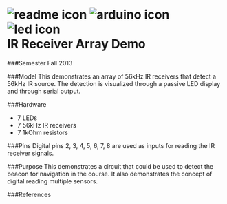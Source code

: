 <h1>
<img src="https://raw.github.com/TinkerUMD/TinkerUMD/master/icons/readme_icon_64x64.jpg" alt="readme icon" >
<img src="https://raw.github.com/TinkerUMD/TinkerUMD/master/icons/arduino_icon_64x64.jpg" alt="arduino icon">
<img src="https://raw.github.com/TinkerUMD/TinkerUMD/master/icons/led_icon_64x64.jpg" alt="led icon">
<br>
IR Receiver Array Demo 
</h1>
###Semester
Fall 2013

###Model
This demonstrates an array of 56kHz IR receivers that detect a 56kHz IR source.  The detection is visualized
through a passive LED display and through serial output.

###Hardware
* 7 LEDs
* 7 56kHz IR receivers
* 7 1kOhm resistors

###Pins
Digital pins 2, 3, 4, 5, 6, 7, 8 are used as inputs for reading the IR receiver signals.

###Purpose
This demonstrates a circuit that could be used to detect the beacon for navigation in the course.
It also demonstrates the concept of digital reading multiple sensors.

###References

